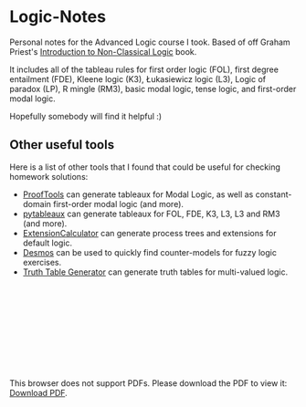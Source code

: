 # Logic-Notes

Personal notes for the Advanced Logic course I took. Based of off Graham Priest's [Introduction to Non-Classical Logic](https://www.cambridge.org/core/books/an-introduction-to-nonclassical-logic/61AD69C1D1B88006588B26C37F3A788E) book.

It includes all of the tableau rules for first order logic (FOL), first degree entailment (FDE), Kleene logic (K3), Łukasiewicz logic (L3), Logic of paradox (LP), R mingle (RM3), basic modal logic, tense logic, and first-order modal logic.

Hopefully somebody will find it helpful :)

## Other useful tools

Here is a list of other tools that I found that could be useful for checking homework solutions:
- [ProofTools](https://creativeandcritical.net/prooftools) can generate tableaux for Modal Logic, as well as constant-domain first-order modal logic (and more).
- [pytableaux](https://logic.dougowings.net/) can generate tableaux for FOL, FDE, K3, L3, L3 and RM3 (and more).
- [ExtensionCalculator](https://github.com/mbreemhaar/extensioncalculator) can generate process trees and extensions for default logic.
- [Desmos](https://www.desmos.com/calculator) can be used to quickly find counter-models for fuzzy logic exercises.
- [Truth Table Generator](https://github.com/blat-blatnik/Truth-Table-Generator) can generate truth tables for multi-valued logic.

<object data="https://raw.githubusercontent.com/blat-blatnik/Logic-Notes/master/logic-notes.pdf" type="application/pdf" width="700px" height="700px">
    <embed src="https://raw.githubusercontent.com/blat-blatnik/Logic-Notes/master/logic-notes.pdf">
        <p>This browser does not support PDFs. Please download the PDF to view it: <a href="https://raw.githubusercontent.com/blat-blatnik/Logic-Notes/master/logic-notes.pdf">Download PDF</a>.</p>
    </embed>
</object>
